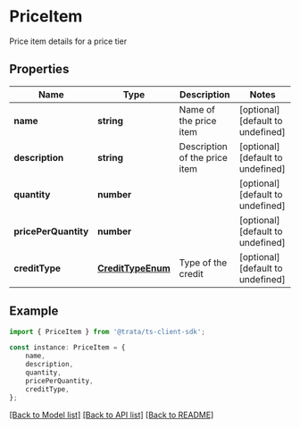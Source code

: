 # PriceItem

Price item details for a price tier

## Properties

Name | Type | Description | Notes
------------ | ------------- | ------------- | -------------
**name** | **string** | Name of the price item | [optional] [default to undefined]
**description** | **string** | Description of the price item | [optional] [default to undefined]
**quantity** | **number** |  | [optional] [default to undefined]
**pricePerQuantity** | **number** |  | [optional] [default to undefined]
**creditType** | [**CreditTypeEnum**](CreditTypeEnum.md) | Type of the credit | [optional] [default to undefined]

## Example

```typescript
import { PriceItem } from '@trata/ts-client-sdk';

const instance: PriceItem = {
    name,
    description,
    quantity,
    pricePerQuantity,
    creditType,
};
```

[[Back to Model list]](../README.md#documentation-for-models) [[Back to API list]](../README.md#documentation-for-api-endpoints) [[Back to README]](../README.md)
